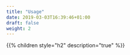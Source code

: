 ```yaml
---
title: "Usage"
date: 2019-03-03T16:39:46+01:00
draft: false
weight: 2
---
```


{{% children style="h2" description="true" %}}
